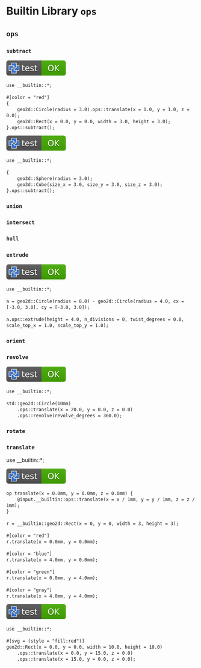 # Builtin Library `ops`

## `ops`

### `subtract`

[![test](.test/builtin_subtract_2d.svg)](.test/builtin_subtract_2d.log)

```µcad,builtin_subtract_2d
use __builtin::*;

#[color = "red"]
{
    geo2d::Circle(radius = 3.0).ops::translate(x = 1.0, y = 1.0, z = 0.0);
    geo2d::Rect(x = 0.0, y = 0.0, width = 3.0, height = 3.0);
}.ops::subtract();
```

[![test](.test/builtin_subtract_3d.svg)](.test/builtin_subtract_3d.log)

```µcad,builtin_subtract_3d
use __builtin::*;

{
    geo3d::Sphere(radius = 3.0);
    geo3d::Cube(size_x = 3.0, size_y = 3.0, size_z = 3.0);
}.ops::subtract();
```

### `union`

### `intersect`

### `hull`

### `extrude`

[![test](.test/builtin_extrude.svg)](.test/builtin_extrude.log)

```µcad,builtin_extrude
use __builtin::*;

a = geo2d::Circle(radius = 8.0) - geo2d::Circle(radius = 4.0, cx = [-3.0, 3.0], cy = [-3.0, 3.0]);

a.ops::extrude(height = 4.0, n_divisions = 0, twist_degrees = 0.0, scale_top_x = 1.0, scale_top_y = 1.0);
```

### `orient`

### `revolve`

[![test](.test/builtin_revolve.svg)](.test/builtin_revolve.log)

```µcad,builtin_revolve
use __builtin::*;

std::geo2d::Circle(10mm)
    .ops::translate(x = 20.0, y = 0.0, z = 0.0)
    .ops::revolve(revolve_degrees = 360.0);
```

### `rotate`

### `translate`

use __builtin::*;

[![test](.test/builtin_translate.svg)](.test/builtin_translate.log)

```µcad,builtin_translate
op translate(x = 0.0mm, y = 0.0mm, z = 0.0mm) {
    @input.__builtin::ops::translate(x = x / 1mm, y = y / 1mm, z = z / 1mm);
}

r = __builtin::geo2d::Rect(x = 0, y = 0, width = 3, height = 3);

#[color = "red"]
r.translate(x = 0.0mm, y = 0.0mm);

#[color = "blue"]
r.translate(x = 4.0mm, y = 0.0mm);

#[color = "green"]
r.translate(x = 0.0mm, y = 4.0mm);

#[color = "gray"]
r.translate(x = 4.0mm, y = 4.0mm);
```

[![test](.test/builtin_translate_twice.svg)](.test/builtin_translate_twice.log)

```µcad,builtin_translate_twice
use __builtin::*;

#[svg = (style = "fill:red")]
geo2d::Rect(x = 0.0, y = 0.0, width = 10.0, height = 10.0)
    .ops::translate(x = 0.0, y = 15.0, z = 0.0)
    .ops::translate(x = 15.0, y = 0.0, z = 0.0);
```
